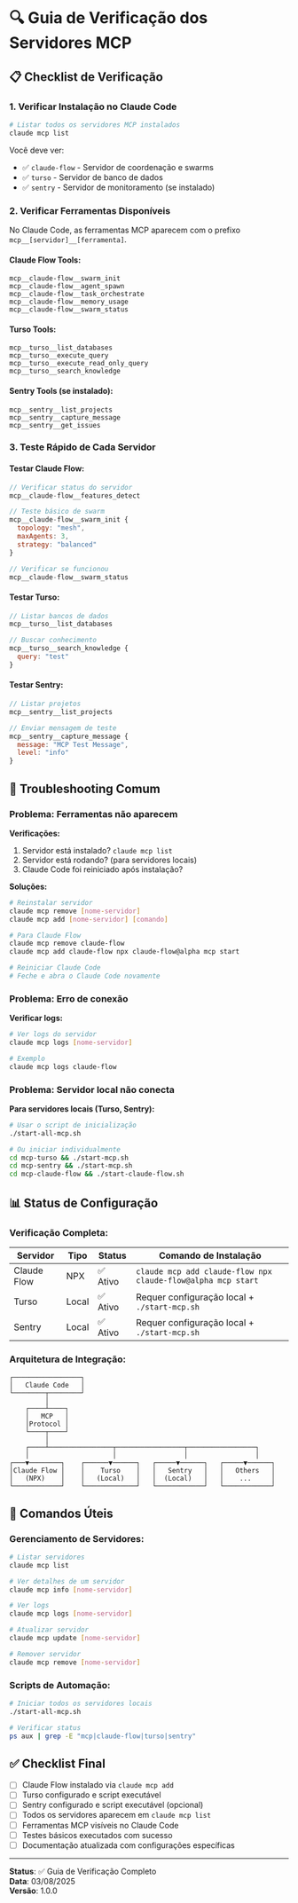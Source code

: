 # 🔍 Guia de Verificação dos Servidores MCP

## 📋 Checklist de Verificação

### 1. **Verificar Instalação no Claude Code**

```bash
# Listar todos os servidores MCP instalados
claude mcp list
```

Você deve ver:
- ✅ `claude-flow` - Servidor de coordenação e swarms
- ✅ `turso` - Servidor de banco de dados
- ✅ `sentry` - Servidor de monitoramento (se instalado)

### 2. **Verificar Ferramentas Disponíveis**

No Claude Code, as ferramentas MCP aparecem com o prefixo `mcp__[servidor]__[ferramenta]`.

#### **Claude Flow Tools:**
```
mcp__claude-flow__swarm_init
mcp__claude-flow__agent_spawn
mcp__claude-flow__task_orchestrate
mcp__claude-flow__memory_usage
mcp__claude-flow__swarm_status
```

#### **Turso Tools:**
```
mcp__turso__list_databases
mcp__turso__execute_query
mcp__turso__execute_read_only_query
mcp__turso__search_knowledge
```

#### **Sentry Tools (se instalado):**
```
mcp__sentry__list_projects
mcp__sentry__capture_message
mcp__sentry__get_issues
```

### 3. **Teste Rápido de Cada Servidor**

#### **Testar Claude Flow:**
```javascript
// Verificar status do servidor
mcp__claude-flow__features_detect

// Teste básico de swarm
mcp__claude-flow__swarm_init {
  topology: "mesh",
  maxAgents: 3,
  strategy: "balanced"
}

// Verificar se funcionou
mcp__claude-flow__swarm_status
```

#### **Testar Turso:**
```javascript
// Listar bancos de dados
mcp__turso__list_databases

// Buscar conhecimento
mcp__turso__search_knowledge {
  query: "test"
}
```

#### **Testar Sentry:**
```javascript
// Listar projetos
mcp__sentry__list_projects

// Enviar mensagem de teste
mcp__sentry__capture_message {
  message: "MCP Test Message",
  level: "info"
}
```

## 🚨 Troubleshooting Comum

### **Problema: Ferramentas não aparecem**

**Verificações:**
1. Servidor está instalado? `claude mcp list`
2. Servidor está rodando? (para servidores locais)
3. Claude Code foi reiniciado após instalação?

**Soluções:**
```bash
# Reinstalar servidor
claude mcp remove [nome-servidor]
claude mcp add [nome-servidor] [comando]

# Para Claude Flow
claude mcp remove claude-flow
claude mcp add claude-flow npx claude-flow@alpha mcp start

# Reiniciar Claude Code
# Feche e abra o Claude Code novamente
```

### **Problema: Erro de conexão**

**Verificar logs:**
```bash
# Ver logs do servidor
claude mcp logs [nome-servidor]

# Exemplo
claude mcp logs claude-flow
```

### **Problema: Servidor local não conecta**

**Para servidores locais (Turso, Sentry):**
```bash
# Usar o script de inicialização
./start-all-mcp.sh

# Ou iniciar individualmente
cd mcp-turso && ./start-mcp.sh
cd mcp-sentry && ./start-mcp.sh
cd mcp-claude-flow && ./start-claude-flow.sh
```

## 📊 Status de Configuração

### **Verificação Completa:**

| Servidor | Tipo | Status | Comando de Instalação |
|----------|------|--------|----------------------|
| Claude Flow | NPX | ✅ Ativo | `claude mcp add claude-flow npx claude-flow@alpha mcp start` |
| Turso | Local | ✅ Ativo | Requer configuração local + `./start-mcp.sh` |
| Sentry | Local | ✅ Ativo | Requer configuração local + `./start-mcp.sh` |

### **Arquitetura de Integração:**

```
┌─────────────────┐
│   Claude Code   │
└────────┬────────┘
         │
    ┌────┴────┐
    │   MCP   │
    │Protocol │
    └────┬────┘
         │
    ┌────┴────────────────┬─────────────────┬─────────────────┐
    │                     │                 │                 │
┌───▼────────┐    ┌──────▼──────┐   ┌─────▼──────┐   ┌─────▼──────┐
│Claude Flow │    │    Turso    │   │   Sentry   │   │   Others   │
│   (NPX)    │    │   (Local)   │   │  (Local)   │   │    ...     │
└────────────┘    └─────────────┘   └────────────┘   └────────────┘
```

## 🎯 Comandos Úteis

### **Gerenciamento de Servidores:**
```bash
# Listar servidores
claude mcp list

# Ver detalhes de um servidor
claude mcp info [nome-servidor]

# Ver logs
claude mcp logs [nome-servidor]

# Atualizar servidor
claude mcp update [nome-servidor]

# Remover servidor
claude mcp remove [nome-servidor]
```

### **Scripts de Automação:**
```bash
# Iniciar todos os servidores locais
./start-all-mcp.sh

# Verificar status
ps aux | grep -E "mcp|claude-flow|turso|sentry"
```

## ✅ Checklist Final

- [ ] Claude Flow instalado via `claude mcp add`
- [ ] Turso configurado e script executável
- [ ] Sentry configurado e script executável (opcional)
- [ ] Todos os servidores aparecem em `claude mcp list`
- [ ] Ferramentas MCP visíveis no Claude Code
- [ ] Testes básicos executados com sucesso
- [ ] Documentação atualizada com configurações específicas

---

**Status**: ✅ Guia de Verificação Completo  
**Data**: 03/08/2025  
**Versão**: 1.0.0